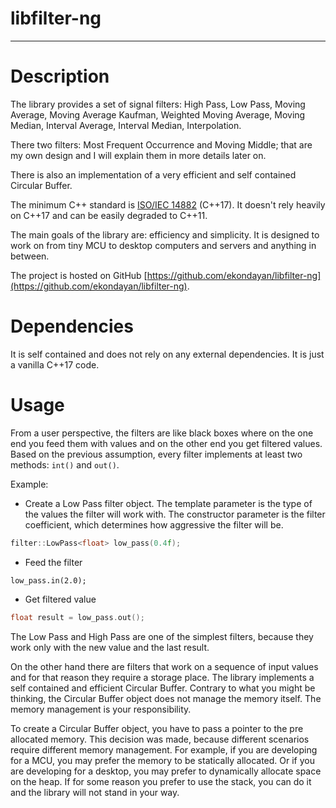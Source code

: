 # libfilter-ng

---

# Description

The library provides a set of signal filters: High Pass, Low Pass, Moving Average, Moving Average Kaufman, Weighted Moving Average, Moving Median, Interval Average, Interval Median, Interpolation.

There two filters: Most Frequent Occurrence and Moving Middle; that are my own design and I will explain them in more details later on. 

There is also an implementation of a very efficient and self contained Circular Buffer.

The minimum C++ standard is [ISO/IEC 14882](https://en.wikipedia.org/wiki/ISO/IEC_14882) (C++17). It doesn't rely heavily on C++17 and can be easily degraded to C++11.

The main goals of the library are: efficiency and simplicity. It is designed to work on from tiny MCU to desktop computers and servers and anything in between.

The project is hosted on GitHub [https://github.com/ekondayan/libfilter-ng](https://github.com/ekondayan/libfilter-ng).

# Dependencies

It is self contained and does not rely on any external dependencies. It is  just a vanilla C++17 code.

# Usage

From a user perspective, the filters are like black boxes where on the one end you feed them with values and on the other end you get filtered values. Based on the previous assumption,  every filter implements at least two methods: `int()` and  `out()`. 

Example:

- Create a Low Pass filter object. 
  The template parameter is the type of the values the filter will work with.
  The constructor parameter is the filter coefficient, which determines how aggressive the filter will be.

```c++
filter::LowPass<float> low_pass(0.4f);
```

- Feed the filter

```
low_pass.in(2.0);
```

- Get filtered value

```c++
float result = low_pass.out();
```

The Low Pass and High Pass are one of the simplest filters, because they work only with the new value and the last result. 

On the other hand there are filters that work on a sequence of input values and for that reason they require a storage place. The library implements a self contained and efficient Circular Buffer. Contrary to what you might be thinking, the Circular Buffer object does not manage the memory itself. The memory management is your responsibility. 

To create a Circular Buffer object, you have to pass a pointer to the pre allocated memory. This decision was made, because different scenarios require different memory management. For example, if you are developing for a MCU, you may prefer the memory to be statically allocated. Or if you are developing for a desktop, you may prefer to dynamically allocate space on the heap. If for some reason you prefer to use the stack, you can do it and the library will not stand in your way.


